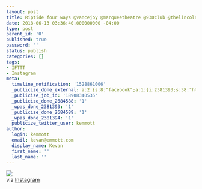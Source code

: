```yaml
---
layout: post
title: Riptide four ways @vancejoy @marqueetheatre @930club @thelincolndc @theanthemdc
date: 2018-06-13 03:36:40.000000000 -04:00
type: post
parent_id: '0'
published: true
password: ''
status: publish
categories: []
tags:
- IFTTT
- Instagram
meta:
  timeline_notification: '1528861006'
  _publicize_done_external: a:2:{s:8:"facebook";a:1:{i:2381393;s:38:"https://facebook.com/10155338054786816";}s:7:"twitter";a:1:{i:2381394;s:54:"https://twitter.com/kemmott/status/1006742159670874112";}}
  _publicize_job_id: '18908340535'
  _publicize_done_2684588: '1'
  _wpas_done_2381393: '1'
  _publicize_done_2684589: '1'
  _wpas_done_2381394: '1'
  publicize_twitter_user: kemmott
author:
  login: kemmott
  email: kevan@emmott.com
  display_name: Kevan
  first_name: ''
  last_name: ''
---
```

<div><img src="{{ site.url }}/assets/images/blog/05225-33790413_489162864834011_8292531054762262528_n.jpg" style="max-width:600px;" />
<div>via <a href="https://ift.tt/2HITF63">Instagram</a></div>
</div>
